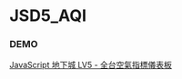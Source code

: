 # JSD5_AQI
### DEMO
[JavaScript 地下城 LV5 - 全台空氣指標儀表板](https://pvt5r486.github.io/JSD5_AQI/index.html)